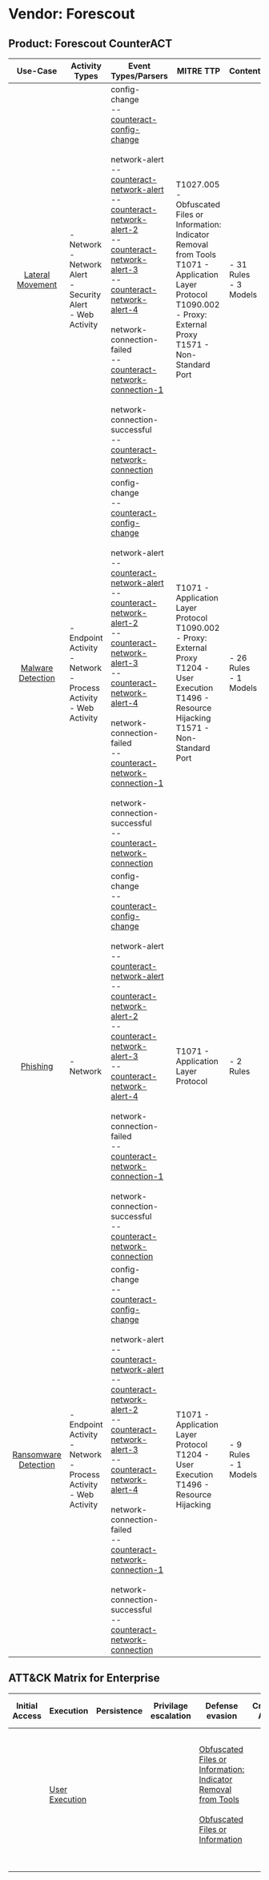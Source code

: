Vendor: Forescout
=================
Product: Forescout CounterACT
-----------------------------
|                              Use-Case                               | Activity Types                                                           | Event Types/Parsers                                                                                                                                                                                                                                                                                                                                                                                                                                                                                                                                                                                                                                                                                                                                                                          | MITRE TTP                                                                                                                                                                             | Content                    |
|:-------------------------------------------------------------------:| ------------------------------------------------------------------------ | -------------------------------------------------------------------------------------------------------------------------------------------------------------------------------------------------------------------------------------------------------------------------------------------------------------------------------------------------------------------------------------------------------------------------------------------------------------------------------------------------------------------------------------------------------------------------------------------------------------------------------------------------------------------------------------------------------------------------------------------------------------------------------------------- | ------------------------------------------------------------------------------------------------------------------------------------------------------------------------------------- | -------------------------- |
|     [Lateral Movement](../UseCases/usecase_lateral_movement.md)     | - Network<br>- Network Alert<br>- Security Alert<br>- Web Activity       |  config-change<br> -- [counteract-config-change](../Parsers/parserContent_counteract-config-change.md)<br><br> network-alert<br> -- [counteract-network-alert](../Parsers/parserContent_counteract-network-alert.md)<br> -- [counteract-network-alert-2](../Parsers/parserContent_counteract-network-alert-2.md)<br> -- [counteract-network-alert-3](../Parsers/parserContent_counteract-network-alert-3.md)<br> -- [counteract-network-alert-4](../Parsers/parserContent_counteract-network-alert-4.md)<br><br> network-connection-failed<br> -- [counteract-network-connection-1](../Parsers/parserContent_counteract-network-connection-1.md)<br><br> network-connection-successful<br> -- [counteract-network-connection](../Parsers/parserContent_counteract-network-connection.md)<br> | T1027.005 - Obfuscated Files or Information: Indicator Removal from Tools<br>T1071 - Application Layer Protocol<br>T1090.002 - Proxy: External Proxy<br>T1571 - Non-Standard Port<br> |  - 31 Rules<br> - 3 Models |
|    [Malware Detection](../UseCases/usecase_malware_detection.md)    | - Endpoint Activity<br>- Network<br>- Process Activity<br>- Web Activity |  config-change<br> -- [counteract-config-change](../Parsers/parserContent_counteract-config-change.md)<br><br> network-alert<br> -- [counteract-network-alert](../Parsers/parserContent_counteract-network-alert.md)<br> -- [counteract-network-alert-2](../Parsers/parserContent_counteract-network-alert-2.md)<br> -- [counteract-network-alert-3](../Parsers/parserContent_counteract-network-alert-3.md)<br> -- [counteract-network-alert-4](../Parsers/parserContent_counteract-network-alert-4.md)<br><br> network-connection-failed<br> -- [counteract-network-connection-1](../Parsers/parserContent_counteract-network-connection-1.md)<br><br> network-connection-successful<br> -- [counteract-network-connection](../Parsers/parserContent_counteract-network-connection.md)<br> | T1071 - Application Layer Protocol<br>T1090.002 - Proxy: External Proxy<br>T1204 - User Execution<br>T1496 - Resource Hijacking<br>T1571 - Non-Standard Port<br>                      |  - 26 Rules<br> - 1 Models |
|             [Phishing](../UseCases/usecase_phishing.md)             | - Network                                                                |  config-change<br> -- [counteract-config-change](../Parsers/parserContent_counteract-config-change.md)<br><br> network-alert<br> -- [counteract-network-alert](../Parsers/parserContent_counteract-network-alert.md)<br> -- [counteract-network-alert-2](../Parsers/parserContent_counteract-network-alert-2.md)<br> -- [counteract-network-alert-3](../Parsers/parserContent_counteract-network-alert-3.md)<br> -- [counteract-network-alert-4](../Parsers/parserContent_counteract-network-alert-4.md)<br><br> network-connection-failed<br> -- [counteract-network-connection-1](../Parsers/parserContent_counteract-network-connection-1.md)<br><br> network-connection-successful<br> -- [counteract-network-connection](../Parsers/parserContent_counteract-network-connection.md)<br> | T1071 - Application Layer Protocol<br>                                                                                                                                                |  - 2 Rules<br>             |
| [Ransomware Detection](../UseCases/usecase_ransomware_detection.md) | - Endpoint Activity<br>- Network<br>- Process Activity<br>- Web Activity |  config-change<br> -- [counteract-config-change](../Parsers/parserContent_counteract-config-change.md)<br><br> network-alert<br> -- [counteract-network-alert](../Parsers/parserContent_counteract-network-alert.md)<br> -- [counteract-network-alert-2](../Parsers/parserContent_counteract-network-alert-2.md)<br> -- [counteract-network-alert-3](../Parsers/parserContent_counteract-network-alert-3.md)<br> -- [counteract-network-alert-4](../Parsers/parserContent_counteract-network-alert-4.md)<br><br> network-connection-failed<br> -- [counteract-network-connection-1](../Parsers/parserContent_counteract-network-connection-1.md)<br><br> network-connection-successful<br> -- [counteract-network-connection](../Parsers/parserContent_counteract-network-connection.md)<br> | T1071 - Application Layer Protocol<br>T1204 - User Execution<br>T1496 - Resource Hijacking<br>                                                                                        |  - 9 Rules<br> - 1 Models  |

ATT&CK Matrix for Enterprise
----------------------------
| Initial Access | Execution                                                           | Persistence | Privilage escalation | Defense evasion                                                                                                                                                                                            | Credential Access | Discovery | Lateral Movement | Collection | Command and Control                                                                                                                                                                                                                                                                           | Exfiltration | Impact                                                                  |
| -------------- | ------------------------------------------------------------------- | ----------- | -------------------- | ---------------------------------------------------------------------------------------------------------------------------------------------------------------------------------------------------------- | ----------------- | --------- | ---------------- | ---------- | --------------------------------------------------------------------------------------------------------------------------------------------------------------------------------------------------------------------------------------------------------------------------------------------- | ------------ | ----------------------------------------------------------------------- |
|                | [User Execution](https://attack.mitre.org/techniques/T1204)<br><br> |             |                      | [Obfuscated Files or Information: Indicator Removal from Tools](https://attack.mitre.org/techniques/T1027/005)<br><br>[Obfuscated Files or Information](https://attack.mitre.org/techniques/T1027)<br><br> |                   |           |                  |            | [Non-Standard Port](https://attack.mitre.org/techniques/T1571)<br><br>[Proxy: External Proxy](https://attack.mitre.org/techniques/T1090/002)<br><br>[Application Layer Protocol](https://attack.mitre.org/techniques/T1071)<br><br>[Proxy](https://attack.mitre.org/techniques/T1090)<br><br> |              | [Resource Hijacking](https://attack.mitre.org/techniques/T1496)<br><br> |